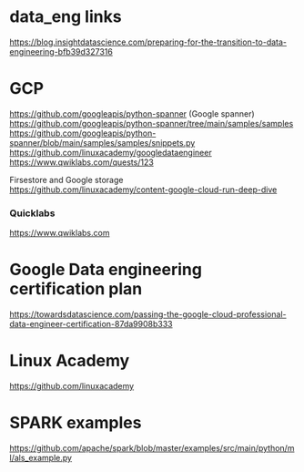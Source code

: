 # data_eng links

https://blog.insightdatascience.com/preparing-for-the-transition-to-data-engineering-bfb39d327316

# GCP
https://github.com/googleapis/python-spanner (Google spanner)  
https://github.com/googleapis/python-spanner/tree/main/samples/samples  
https://github.com/googleapis/python-spanner/blob/main/samples/samples/snippets.py  
https://github.com/linuxacademy/googledataengineer  
https://www.qwiklabs.com/quests/123  

Firsestore and Google storage  
https://github.com/linuxacademy/content-google-cloud-run-deep-dive  

### Quicklabs
https://www.qwiklabs.com  

# Google Data engineering certification plan
https://towardsdatascience.com/passing-the-google-cloud-professional-data-engineer-certification-87da9908b333  


# Linux Academy
https://github.com/linuxacademy  

# SPARK examples
https://github.com/apache/spark/blob/master/examples/src/main/python/ml/als_example.py

